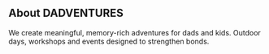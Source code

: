 ## About DADVENTURES
We create meaningful, memory-rich adventures for dads and kids. Outdoor days, workshops and events designed to strengthen bonds.
